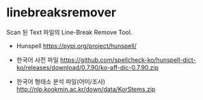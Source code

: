 # linebreaksremover
Scan 된 Text 파일의 Line-Break Remove Tool.

* Hunspell 
https://pypi.org/project/hunspell/

* 한국어 사전 파일
https://github.com/spellcheck-ko/hunspell-dict-ko/releases/download/0.7.90/ko-aff-dic-0.7.90.zip

* 한국어 형태소 분석 파일(어미/조사)
http://nlp.kookmin.ac.kr/down/data/KorStems.zip
